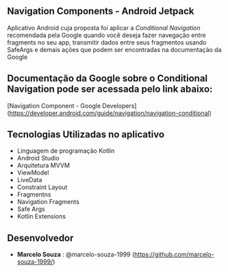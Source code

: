 ## Navigation Components - Android Jetpack

Aplicativo Android cuja proposta foi aplicar a *Conditional Navigation* recomendada pela Google
quando você deseja fazer navegação entre fragments no seu app, transmitir dados entre seus
fragmentos usando SafeArgs e demais ações que podem ser encontradas na documentação da Google

## Documentação da Google sobre o Conditional Navigation pode ser acessada pelo link abaixo:

[Navigation Component - Google Developers] (https://developer.android.com/guide/navigation/navigation-conditional)

## Tecnologias Utilizadas no aplicativo

* Linguagem de programação Kotlin
* Android Studio
* Arquitetura MVVM
* ViewModel
* LiveData
* Constraint Layout
* Fragmentns
* Navigation Fragments
* Safe Args
* Kotlin Extensions

## Desenvolvedor

* **Marcelo Souza** : @marcelo-souza-1999 (https://github.com/marcelo-souza-1999/)